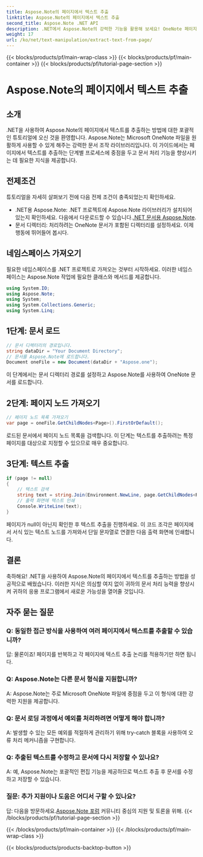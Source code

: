 ```yaml
---
title: Aspose.Note의 페이지에서 텍스트 추출
linktitle: Aspose.Note의 페이지에서 텍스트 추출
second_title: Aspose.Note .NET API
description: .NET에서 Aspose.Note의 강력한 기능을 활용해 보세요! OneNote 페이지에서 텍스트를 추출하는 방법을 단계별로 알아보세요. 지금 귀하의 문서 처리 기술을 향상시켜 보세요.
weight: 17
url: /ko/net/text-manipulation/extract-text-from-page/
---
```


{{< blocks/products/pf/main-wrap-class >}}
{{< blocks/products/pf/main-container >}}
{{< blocks/products/pf/tutorial-page-section >}}

# Aspose.Note의 페이지에서 텍스트 추출

## 소개
.NET을 사용하여 Aspose.Note의 페이지에서 텍스트를 추출하는 방법에 대한 포괄적인 튜토리얼에 오신 것을 환영합니다. Aspose.Note는 Microsoft OneNote 파일을 원활하게 사용할 수 있게 해주는 강력한 문서 조작 라이브러리입니다. 이 가이드에서는 페이지에서 텍스트를 추출하는 단계별 프로세스에 중점을 두고 문서 처리 기능을 향상시키는 데 필요한 지식을 제공합니다.
## 전제조건
튜토리얼을 자세히 살펴보기 전에 다음 전제 조건이 충족되었는지 확인하세요.
-  .NET용 Aspose.Note: .NET 프로젝트에 Aspose.Note 라이브러리가 설치되어 있는지 확인하세요. 다음에서 다운로드할 수 있습니다.[.NET 문서용 Aspose.Note](https://reference.aspose.com/note/net/).
- 문서 디렉터리: 처리하려는 OneNote 문서가 포함된 디렉터리를 설정하세요.
이제 행동에 뛰어들어 봅시다.
## 네임스페이스 가져오기
필요한 네임스페이스를 .NET 프로젝트로 가져오는 것부터 시작하세요. 이러한 네임스페이스는 Aspose.Note 작업에 필요한 클래스와 메서드를 제공합니다.
```csharp
using System.IO;
using Aspose.Note;
using System;
using System.Collections.Generic;
using System.Linq;
```
## 1단계: 문서 로드
```csharp
// 문서 디렉터리의 경로입니다.
string dataDir = "Your Document Directory";
// 문서를 Aspose.Note에 로드합니다.
Document oneFile = new Document(dataDir + "Aspose.one");
```
이 단계에서는 문서 디렉터리 경로를 설정하고 Aspose.Note를 사용하여 OneNote 문서를 로드합니다.
## 2단계: 페이지 노드 가져오기
```csharp
// 페이지 노드 목록 가져오기
var page = oneFile.GetChildNodes<Page>().FirstOrDefault();
```
로드된 문서에서 페이지 노드 목록을 검색합니다. 이 단계는 텍스트를 추출하려는 특정 페이지를 대상으로 지정할 수 있으므로 매우 중요합니다.
## 3단계: 텍스트 추출
```csharp
if (page != null)
{
    // 텍스트 검색
    string text = string.Join(Environment.NewLine, page.GetChildNodes<RichText>().Select(e => e.Text)) + Environment.NewLine;
    // 출력 화면에 텍스트 인쇄
    Console.WriteLine(text);
}
```
페이지가 null이 아닌지 확인한 후 텍스트 추출을 진행하세요. 이 코드 조각은 페이지에서 서식 있는 텍스트 노드를 가져와서 단일 문자열로 연결한 다음 출력 화면에 인쇄합니다.
## 결론
축하해요! .NET을 사용하여 Aspose.Note의 페이지에서 텍스트를 추출하는 방법을 성공적으로 배웠습니다. 이러한 지식은 의심할 여지 없이 귀하의 문서 처리 능력을 향상시켜 귀하의 응용 프로그램에서 새로운 가능성을 열어줄 것입니다.
## 자주 묻는 질문
### Q: 동일한 접근 방식을 사용하여 여러 페이지에서 텍스트를 추출할 수 있습니까?
답: 물론이죠! 페이지를 반복하고 각 페이지에 텍스트 추출 논리를 적용하기만 하면 됩니다.
### Q: Aspose.Note는 다른 문서 형식을 지원합니까?
A: Aspose.Note는 주로 Microsoft OneNote 파일에 중점을 두고 이 형식에 대한 강력한 지원을 제공합니다.
### Q: 문서 로딩 과정에서 예외를 처리하려면 어떻게 해야 합니까?
A: 발생할 수 있는 모든 예외를 적절하게 관리하기 위해 try-catch 블록을 사용하여 오류 처리 메커니즘을 구현합니다.
### Q: 추출된 텍스트를 수정하고 문서에 다시 저장할 수 있나요?
A: 예, Aspose.Note는 포괄적인 편집 기능을 제공하므로 텍스트 추출 후 문서를 수정하고 저장할 수 있습니다.
### 질문: 추가 지원이나 도움은 어디서 구할 수 있나요?
 답: 다음을 방문하세요.[Aspose.Note 포럼](https://forum.aspose.com/c/note/28) 커뮤니티 중심의 지원 및 토론을 위해.
{{< /blocks/products/pf/tutorial-page-section >}}

{{< /blocks/products/pf/main-container >}}
{{< /blocks/products/pf/main-wrap-class >}}

{{< blocks/products/products-backtop-button >}}
